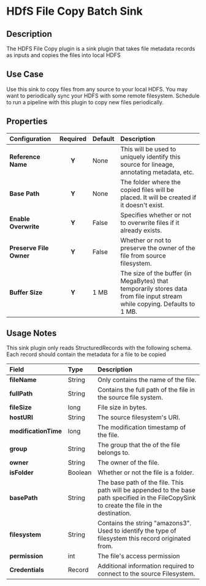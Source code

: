 # HDfS File Copy Batch Sink

Description
-----------
The HDFS File Copy plugin is a sink plugin that takes file metadata records as inputs and copies the files into local HDFS


Use Case
--------
Use this sink to copy files from any source to your local HDFS.
You may want to periodically sync your HDFS with some remote filesystem. Schedule to run a pipeline with this plugin to copy new files periodically.


Properties
----------
| Configuration                            | Required | Default   | Description                                                                                                                  |
| :--------------------------------------- | :------: | :------   | :--------------------------------------------------------------------------------------------------------------------------- |
| **Reference Name**                       |  **Y**   | None      | This will be used to uniquely identify this source for lineage, annotating metadata, etc.                                    |
| **Base Path**                            |  **Y**   | None      | The folder where the copied files will be placed. It will be created if it doesn't exist.                                    |
| **Enable Overwrite**                     |  **Y**   | False     | Specifies whether or not to overwrite files if it already exists.                                                            |
| **Preserve File Owner**                  |  **Y**   | False     | Whether or not to preserve the owner of the file from source filesystem.                                                     |
| **Buffer Size**                          |  **Y**   | 1 MB      | The size of the buffer (in MegaBytes) that temporarily stores data from file input stream while copying. Defaults to 1 MB.   |

Usage Notes
-----------
This sink plugin only reads StructuredRecords with the following schema. Each record should contain the metadata for a file to be copied

| Field                  | Type   | Description                                                                                                                                    |
| :--------------------- | :----- | :-------------------------                                                                                                                     |
| **fileName**           | String | Only contains the name of the file.                                                                                                            |
| **fullPath**           | String | Contains the full path of the file in the source file system.                                                                                  |
| **fileSize**           | long   | File size in bytes.                                                                                                                            |
| **hostURI**            | String | The source filesystem's URI.                                                                                                                   |
| **modificationTime**   | long   | The modification timestamp of the file.                                                                                                        |
| **group**              | String | The group that the of the file belongs to.                                                                                                     |
| **owner**              | String | The owner of the file.                                                                                                                         |
| **isFolder**           | Boolean| Whether or not the file is a folder.                                                                                                           |
| **basePath**           | String | The base path of the file. This path will be appended to the base path specified in the FileCopySink to create the file in the destination.    |
| **filesystem**         | String | Contains the string "amazons3". Used to identify the type of filesystem this record originated from.                                           |
| **permission**         | int    | The file's access permission                                                                                                                   |
| **Credentials**        | Record | Additional information required to connect to the source Filesystem.                                                                           |
